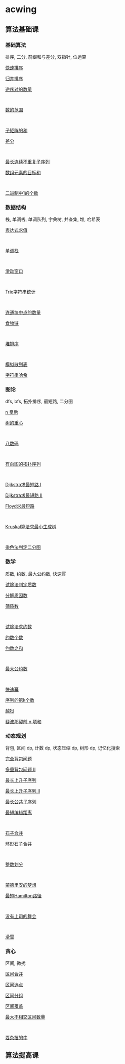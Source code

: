 # acwing

## 算法基础课

### 基础算法

排序, 二分, 前缀和与差分, 双指针, 位运算

[快速排序](https://www.acwing.com/problem/content/787/)

[归并排序](https://www.acwing.com/problem/content/789/)

[逆序对的数量](https://www.acwing.com/problem/content/790/)

$~$

[数的范围](https://www.acwing.com/problem/content/791/)

$~$

[子矩阵的和](https://www.acwing.com/problem/content/798/)

[差分](https://www.acwing.com/problem/content/799/)

$~$

[最长连续不重复子序列](https://www.acwing.com/problem/content/801/)

[数组元素的目标和](https://www.acwing.com/problem/content/802/)

$~$

[二进制中1的个数](https://www.acwing.com/problem/content/803/)

### 数据结构

栈, 单调栈, 单调队列, 字典树, 并查集, 堆, 哈希表

[表达式求值](https://www.acwing.com/problem/content/3305/)

$~$

[单调栈](https://www.acwing.com/problem/content/832/)

$~$

[滑动窗口](https://www.acwing.com/problem/content/156/)

$~$

[Trie字符串统计](https://www.acwing.com/problem/content/837/)

$~$

[连通块中点的数量](https://www.acwing.com/problem/content/839/)

[食物链](https://www.acwing.com/problem/content/242/)

$~$

[堆排序](https://www.acwing.com/problem/content/840/)

$~$

[模拟散列表](https://www.acwing.com/problem/content/842/)

[字符串哈希](https://www.acwing.com/problem/content/843/)

### 图论

dfs, bfs, 拓扑排序, 最短路, 二分图

[n 皇后](https://www.acwing.com/problem/content/845/)

[树的重心](https://www.acwing.com/problem/content/848/)

$~$

[八数码](https://www.acwing.com/problem/content/847/)

$~$

[有向图的拓扑序列](https://www.acwing.com/problem/content/850/)

$~$

[Dijkstra求最短路 I](https://www.acwing.com/problem/content/851/)

[Dijkstra求最短路 II](https://www.acwing.com/problem/content/852/)

[Floyd求最短路](https://www.acwing.com/problem/content/856/)

$~$

[Kruskal算法求最小生成树](https://www.acwing.com/problem/content/861/)

$~$

[染色法判定二分图](https://www.acwing.com/problem/content/862/)

### 数学

质数, 约数, 最大公约数, 快速幂

[试除法判定质数](https://www.acwing.com/problem/content/868/)

[分解质因数](https://www.acwing.com/problem/content/869/)

[筛质数](https://www.acwing.com/problem/content/870/)

$~$

[试除法求约数](https://www.acwing.com/problem/content/871/)

[约数个数](https://www.acwing.com/problem/content/872/)

[约数之和](https://www.acwing.com/problem/content/873/)

$~$

[最大公约数](https://www.acwing.com/problem/content/874/)

$~$

[快速幂](https://www.acwing.com/problem/content/877/)

[序列的第k个数](https://www.acwing.com/problem/content/1291/)

[越狱](https://www.acwing.com/problem/content/1292/)

[斐波那契前 n 项和](https://www.acwing.com/problem/content/1305/)

### 动态规划

背包, 区间 dp, 计数 dp, 状态压缩 dp, 树形 dp, 记忆化搜索

[完全背包问题](https://www.acwing.com/problem/content/3/)

[多重背包问题 II](https://www.acwing.com/problem/content/5/)

[最长上升子序列](https://www.acwing.com/problem/content/897/)

[最长上升子序列 II](https://www.acwing.com/problem/content/898/)

[最长公共子序列](https://www.acwing.com/problem/content/899/)

[最短编辑距离](https://www.acwing.com/problem/content/904/)

$~$

[石子合并](https://www.acwing.com/problem/content/284/)

[环形石子合并](https://www.acwing.com/problem/content/1070/)

$~$

[整数划分](https://www.acwing.com/problem/content/902/)

$~$

[蒙德里安的梦想](https://www.acwing.com/problem/content/293/)

[最短Hamilton路径](https://www.acwing.com/problem/content/93/)

$~$

[没有上司的舞会](https://www.acwing.com/problem/content/287/)

$~$

[滑雪](https://www.acwing.com/problem/content/903/)

### 贪心

区间, 微扰

[区间合并](https://www.acwing.com/problem/content/805/)

[区间选点](https://www.acwing.com/problem/content/907/)

[区间分组](https://www.acwing.com/problem/content/908/)

[区间覆盖](https://www.acwing.com/problem/content/909/)

[最大不相交区间数量](https://www.acwing.com/problem/content/910/)

$~$

[耍杂技的牛](https://www.acwing.com/problem/content/127/)

## 算法提高课


